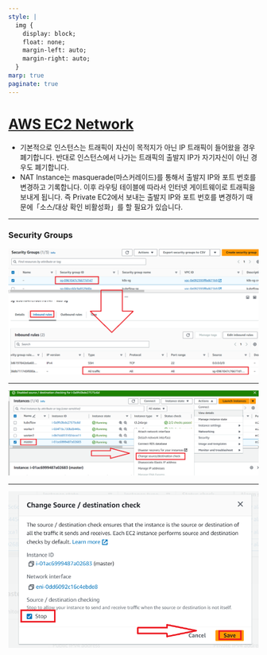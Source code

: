 ```yaml
---
style: |
  img {
    display: block;
    float: none;
    margin-left: auto;
    margin-right: auto;
  }
marp: true
paginate: true
---
```

# [AWS EC2 Network](https://dev.classmethod.jp/articles/external-communication-from-private-ec2-instance-to-nat-instance/)
- 기본적으로 인스턴스는 트래픽이 자신이 목적지가 아닌 IP 트래픽이 들어왔을 경우 폐기합니다. 반대로 인스턴스에서 나가는 트래픽의 출발지 IP가 자기자신이 아닌 경우도 폐기합니다.
- NAT Instance는 masquerade(마스커레이드)를 통해서 출발지 IP와 포트 번호를 변경하고 기록합니다. 이후 라우팅 테이블에 따라서 인터넷 게이트웨이로 트래픽을 보내게 됩니다. 즉 Private EC2에서 보내는 출발지 IP와 포트 번호를 변경하기 때문에「소스/대상 확인 비활성화」를 할 필요가 있습니다.

---
### Security Groups
![alt text](image.png)

---
![alt text](image-1.png)

---
![alt text](image-2.png)








